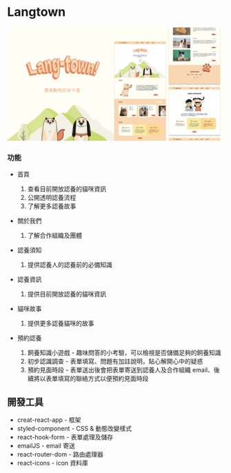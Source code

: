 # Langtown

<img src='./public/cover.jpg'>

### 功能

- 首頁

  1. 查看目前開放認養的貓咪資訊
  2. 公開透明認養流程
  3. 了解更多認養故事

- 關於我們

  1. 了解合作組織及團體

- 認養須知

  1. 提供認養人的認養前的必備知識

- 認養資訊

  1. 提供目前開放認養的貓咪資訊

- 貓咪故事

  1. 提供更多認養貓咪的故事

- 預約認養

  1. 飼養知識小遊戲 - 趣味問答的小考驗，可以檢視是否儲備足夠的飼養知識
  2. 初步認識調查 - 表單填寫、問題有加註說明，貼心解開心中的疑惑
  3. 預約見面時段 - 表單送出後會把表單寄送到認養人及合作組織 email、後續將以表單填寫的聯絡方式以便預約見面時段

## 開發工具

- creat-react-app - 框架
- styled-component - CSS & 動態改變樣式
- react-hook-form - 表單處理及儲存
- emailJS - email 寄送
- react-router-dom - 路由處理器
- react-icons - icon 資料庫
